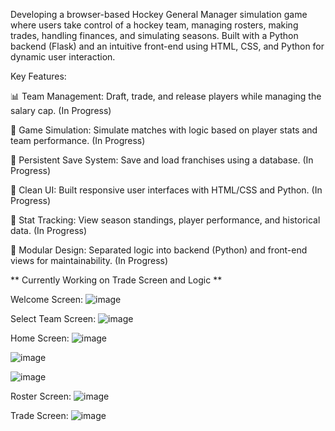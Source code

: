 Developing a browser-based Hockey General Manager simulation game where users take control of a hockey team, managing rosters, making trades, handling finances, and simulating seasons. Built with a Python backend (Flask) and an intuitive front-end using HTML, CSS, and Python for dynamic user interaction.

Key Features:

📊 Team Management: Draft, trade, and release players while managing the salary cap. (In Progress)

🧠 Game Simulation: Simulate matches with logic based on player stats and team performance.  (In Progress)

💾 Persistent Save System: Save and load franchises using a database.  (In Progress)

🎨 Clean UI: Built responsive user interfaces with HTML/CSS and Python.  (In Progress)

🔁 Stat Tracking: View season standings, player performance, and historical data.  (In Progress)

🧩 Modular Design: Separated logic into backend (Python) and front-end views for maintainability.  (In Progress)

** Currently Working on Trade Screen and Logic **

Welcome Screen:
![image](https://github.com/user-attachments/assets/0a90481d-99b1-4ec6-a551-4a92bd2746aa)

Select Team Screen:
![image](https://github.com/user-attachments/assets/da2d6e1c-cc07-4a1e-99e8-6636c113339e)


Home Screen:
![image](https://github.com/user-attachments/assets/943a0c2a-4c21-4765-b857-988a5c680eab)

![image](https://github.com/user-attachments/assets/a6071b77-6ed5-485c-9523-2d5658a0324d)

![image](https://github.com/user-attachments/assets/f38c085b-87a0-4752-9c9b-ccd834c4902b)


Roster Screen:
![image](https://github.com/user-attachments/assets/6267d7ba-0609-46fd-a291-777665b5be17)


Trade Screen:
![image](https://github.com/user-attachments/assets/888f16cf-0728-422d-8a7a-eb797f9338ac)




